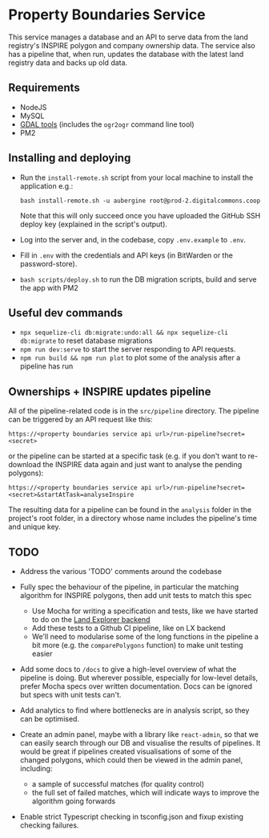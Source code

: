 # Property Boundaries Service

This service manages a database and an API to serve data from the land registry's INSPIRE polygon and company ownership data. The service also has a pipeline that, when run, updates the database with the latest land registry data and backs up old data.

## Requirements

- NodeJS
- MySQL
- [GDAL tools](https://gdal.org/download.html) (includes the `ogr2ogr` command line tool)
- PM2

## Installing and deploying

- Run the `install-remote.sh` script from your local machine to install the application e.g.:

  ```
  bash install-remote.sh -u aubergine root@prod-2.digitalcommons.coop
  ```

  Note that this will only succeed once you have uploaded the GitHub SSH deploy key (explained in the script's output).

- Log into the server and, in the codebase, copy `.env.example` to `.env`.
- Fill in `.env` with the credentials and API keys (in BitWarden or the password-store).
- `bash scripts/deploy.sh` to run the DB migration scripts, build and serve the app with PM2

## Useful dev commands

- `npx sequelize-cli db:migrate:undo:all && npx sequelize-cli db:migrate` to reset database migrations
- `npm run dev:serve` to start the server responding to API requests.
- `npm run build && npm run plot` to plot some of the analysis after a pipeline has run

## Ownerships + INSPIRE updates pipeline

All of the pipeline-related code is in the `src/pipeline` directory. The pipeline can be triggered by an API request like this:

`https://<property boundaries service api url>/run-pipeline?secret=<secret>`

or the pipeline can be started at a specific task (e.g. if you don't want to re-download the INSPIRE data again and just want to analyse the pending polygons):

`https://<property boundaries service api url>/run-pipeline?secret=<secret>&startAtTask=analyseInspire`

The resulting data for a pipeline can be found in the `analysis` folder in the project's root folder, in a directory whose name includes the
pipeline's time and unique key.

## TODO

- Address the various 'TODO' comments around the codebase

- Fully spec the behaviour of the pipeline, in particular the matching algorithm for INSPIRE
  polygons, then add unit tests to match this spec

  - Use Mocha for writing a specification and tests, like we have started to do on the [Land Explorer backend](https://github.com/DigitalCommons/land-explorer-front-end/wiki/Testing#unit-tests)
  - Add these tests to a Github CI pipeline, like on LX backend
  - We'll need to modularise some of the long functions in the pipeline a bit more (e.g. the `comparePolygons` function) to make unit testing easier

- Add some docs to `/docs` to give a high-level overview of what the pipeline is doing. But wherever possible,
  especially for low-level details, prefer Mocha specs over written
  documentation. Docs can be ignored but specs with unit tests can't.

- Add analytics to find where bottlenecks are in analysis script, so they can be optimised.

- Create an admin panel, maybe with a library like `react-admin`, so that we can easily search through our DB and visualise the results of pipelines. It would be great if pipelines created visualisations of some of the changed polygons, which could then be viewed in the admin panel, including:

  - a sample of successful matches (for quality control)
  - the full set of failed matches, which will indicate ways to improve the algorithm going forwards

- Enable strict Typescript checking in tsconfig.json and fixup existing checking failures.

